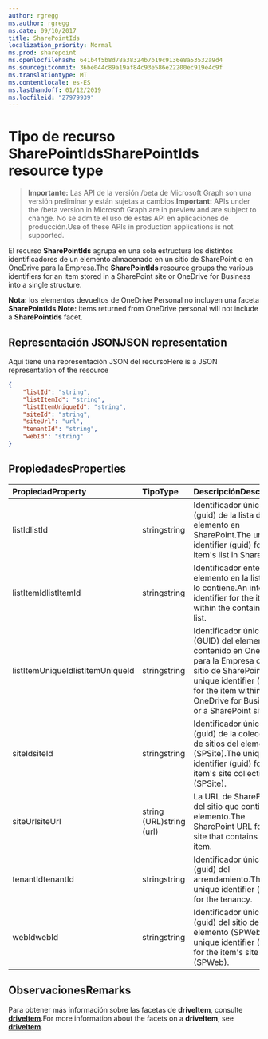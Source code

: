 ```yaml
---
author: rgregg
ms.author: rgregg
ms.date: 09/10/2017
title: SharePointIds
localization_priority: Normal
ms.prod: sharepoint
ms.openlocfilehash: 641b4f5b8d78a38324b7b19c9136e8a53532a9d4
ms.sourcegitcommit: 36be044c89a19af84c93e586e22200ec919e4c9f
ms.translationtype: MT
ms.contentlocale: es-ES
ms.lasthandoff: 01/12/2019
ms.locfileid: "27979939"
---
```

# <a name="sharepointids-resource-type"></a><span data-ttu-id="15c48-102">Tipo de recurso SharePointIds</span><span class="sxs-lookup"><span data-stu-id="15c48-102">SharePointIds resource type</span></span>

> <span data-ttu-id="15c48-103">**Importante:** Las API de la versión /beta de Microsoft Graph son una versión preliminar y están sujetas a cambios.</span><span class="sxs-lookup"><span data-stu-id="15c48-103">**Important:** APIs under the /beta version in Microsoft Graph are in preview and are subject to change.</span></span> <span data-ttu-id="15c48-104">No se admite el uso de estas API en aplicaciones de producción.</span><span class="sxs-lookup"><span data-stu-id="15c48-104">Use of these APIs in production applications is not supported.</span></span>

<span data-ttu-id="15c48-105">El recurso **SharePointIds** agrupa en una sola estructura los distintos identificadores de un elemento almacenado en un sitio de SharePoint o en OneDrive para la Empresa.</span><span class="sxs-lookup"><span data-stu-id="15c48-105">The **SharePointIds** resource groups the various identifiers for an item stored in a SharePoint site or OneDrive for Business into a single structure.</span></span>

<span data-ttu-id="15c48-106">**Nota:** los elementos devueltos de OneDrive Personal no incluyen una faceta **SharePointIds**.</span><span class="sxs-lookup"><span data-stu-id="15c48-106">**Note:** items returned from OneDrive personal will not include a **SharePointIds** facet.</span></span>

## <a name="json-representation"></a><span data-ttu-id="15c48-107">Representación JSON</span><span class="sxs-lookup"><span data-stu-id="15c48-107">JSON representation</span></span>

<span data-ttu-id="15c48-108">Aquí tiene una representación JSON del recurso</span><span class="sxs-lookup"><span data-stu-id="15c48-108">Here is a JSON representation of the resource</span></span>

<!-- {
  "blockType": "resource",
  "optionalProperties": [ "listId", "listItemId", "listItemUniqueId", "siteId", "siteUrl", "webId" ],
  "@odata.type": "microsoft.graph.sharepointIds"
}-->

```json
{
    "listId": "string",
    "listItemId": "string",
    "listItemUniqueId": "string",
    "siteId": "string",
    "siteUrl": "url",
    "tenantId": "string",
    "webId": "string"
}
```

## <a name="properties"></a><span data-ttu-id="15c48-109">Propiedades</span><span class="sxs-lookup"><span data-stu-id="15c48-109">Properties</span></span>

| <span data-ttu-id="15c48-110">Propiedad</span><span class="sxs-lookup"><span data-stu-id="15c48-110">Property</span></span>         | <span data-ttu-id="15c48-111">Tipo</span><span class="sxs-lookup"><span data-stu-id="15c48-111">Type</span></span>         | <span data-ttu-id="15c48-112">Descripción</span><span class="sxs-lookup"><span data-stu-id="15c48-112">Description</span></span>
|:-----------------|:-------------|:-------------------------------------------
| <span data-ttu-id="15c48-113">listId</span><span class="sxs-lookup"><span data-stu-id="15c48-113">listId</span></span>           | <span data-ttu-id="15c48-114">string</span><span class="sxs-lookup"><span data-stu-id="15c48-114">string</span></span>       | <span data-ttu-id="15c48-115">Identificador único (guid) de la lista del elemento en SharePoint.</span><span class="sxs-lookup"><span data-stu-id="15c48-115">The unique identifier (guid) for the item's list in SharePoint.</span></span>
| <span data-ttu-id="15c48-116">listItemId</span><span class="sxs-lookup"><span data-stu-id="15c48-116">listItemId</span></span>       | <span data-ttu-id="15c48-117">string</span><span class="sxs-lookup"><span data-stu-id="15c48-117">string</span></span>       | <span data-ttu-id="15c48-118">Identificador entero del elemento en la lista que lo contiene.</span><span class="sxs-lookup"><span data-stu-id="15c48-118">An integer identifier for the item within the containing list.</span></span>
| <span data-ttu-id="15c48-119">listItemUniqueId</span><span class="sxs-lookup"><span data-stu-id="15c48-119">listItemUniqueId</span></span> | <span data-ttu-id="15c48-120">string</span><span class="sxs-lookup"><span data-stu-id="15c48-120">string</span></span>       | <span data-ttu-id="15c48-121">Identificador único (GUID) del elemento contenido en OneDrive para la Empresa o en un sitio de SharePoint.</span><span class="sxs-lookup"><span data-stu-id="15c48-121">The unique identifier (guid) for the item within OneDrive for Business or a SharePoint site.</span></span>
| <span data-ttu-id="15c48-122">siteId</span><span class="sxs-lookup"><span data-stu-id="15c48-122">siteId</span></span>           | <span data-ttu-id="15c48-123">string</span><span class="sxs-lookup"><span data-stu-id="15c48-123">string</span></span>       | <span data-ttu-id="15c48-124">Identificador único (guid) de la colección de sitios del elemento (SPSite).</span><span class="sxs-lookup"><span data-stu-id="15c48-124">The unique identifier (guid) for the item's site collection (SPSite).</span></span>
| <span data-ttu-id="15c48-125">siteUrl</span><span class="sxs-lookup"><span data-stu-id="15c48-125">siteUrl</span></span>          | <span data-ttu-id="15c48-126">string (URL)</span><span class="sxs-lookup"><span data-stu-id="15c48-126">string (url)</span></span> | <span data-ttu-id="15c48-127">La URL de SharePoint del sitio que contiene el elemento.</span><span class="sxs-lookup"><span data-stu-id="15c48-127">The SharePoint URL for the site that contains the item.</span></span>
| <span data-ttu-id="15c48-128">tenantId</span><span class="sxs-lookup"><span data-stu-id="15c48-128">tenantId</span></span>         | <span data-ttu-id="15c48-129">string</span><span class="sxs-lookup"><span data-stu-id="15c48-129">string</span></span>       | <span data-ttu-id="15c48-130">Identificador único (guid) del arrendamiento.</span><span class="sxs-lookup"><span data-stu-id="15c48-130">The unique identifier (guid) for the tenancy.</span></span>
| <span data-ttu-id="15c48-131">webId</span><span class="sxs-lookup"><span data-stu-id="15c48-131">webId</span></span>            | <span data-ttu-id="15c48-132">string</span><span class="sxs-lookup"><span data-stu-id="15c48-132">string</span></span>       | <span data-ttu-id="15c48-133">Identificador único (guid) del sitio del elemento (SPWeb).</span><span class="sxs-lookup"><span data-stu-id="15c48-133">The unique identifier (guid) for the item's site (SPWeb).</span></span>

## <a name="remarks"></a><span data-ttu-id="15c48-134">Observaciones</span><span class="sxs-lookup"><span data-stu-id="15c48-134">Remarks</span></span>

<span data-ttu-id="15c48-135">Para obtener más información sobre las facetas de **driveItem**, consulte [**driveItem**](driveitem.md).</span><span class="sxs-lookup"><span data-stu-id="15c48-135">For more information about the facets on a **driveItem**, see [**driveItem**](driveitem.md).</span></span>



<!-- uuid: 8fcb5dbc-d5aa-4681-8e31-b001d5168d79
2015-10-25 14:57:30 UTC -->
<!-- {
  "type": "#page.annotation",
  "description": "The SharepointIds facet provides Sharepoint ids associated with an item.",
  "keywords": "item, unique, id, csom, facet",
  "section": "documentation",
  "tocPath": "Facets/SharepointIds"
} -->
